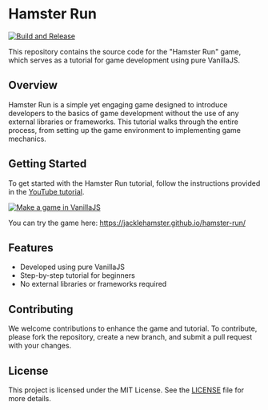# Hamster Run

[![Build and Release](https://github.com/jacklehamster/hamster-run/actions/workflows/build.yml/badge.svg)](https://github.com/jacklehamster/hamster-run/actions/workflows/build.yml)

This repository contains the source code for the "Hamster Run" game, which serves as a tutorial for game development using pure VanillaJS.

## Overview

Hamster Run is a simple yet engaging game designed to introduce developers to the basics of game development without the use of any external libraries or frameworks. This tutorial walks through the entire process, from setting up the game environment to implementing game mechanics.

## Getting Started

To get started with the Hamster Run tutorial, follow the instructions provided in the [YouTube tutorial](https://www.youtube.com/watch?v=9D4dWqsFacg).

[![Make a game in VanillaJS](https://img.youtube.com/vi/9D4dWqsFacg/maxresdefault.jpg)](https://www.youtube.com/watch?v=9D4dWqsFacg)

You can try the game here: https://jacklehamster.github.io/hamster-run/

## Features

- Developed using pure VanillaJS
- Step-by-step tutorial for beginners
- No external libraries or frameworks required

## Contributing

We welcome contributions to enhance the game and tutorial. To contribute, please fork the repository, create a new branch, and submit a pull request with your changes.

## License

This project is licensed under the MIT License. See the [LICENSE](LICENSE) file for more details.
